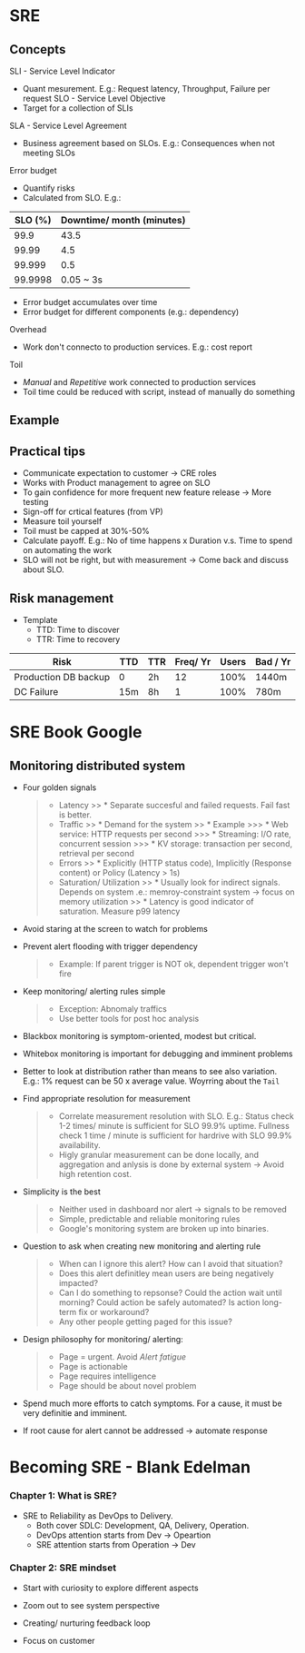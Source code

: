# SRE 


## Concepts

SLI - Service Level Indicator
* Quant mesurement. E.g.: Request latency, Throughput, Failure per request
SLO - Service Level Objective
* Target for a collection of SLIs

SLA - Service Level Agreement
* Business agreement based on SLOs. E.g.: Consequences when not meeting SLOs

Error budget
* Quantify risks
* Calculated from SLO. E.g.:

| SLO (%) | Downtime/ month (minutes) |
| -------- | ------- |
| 99.9 | 43.5| 
| 99.99| 4.5 |
| 99.999| 0.5 |
| 99.9998 | 0.05 ~ 3s |

* Error budget accumulates over time
* Error budget for different components (e.g.: dependency)

Overhead
* Work don't connecto to production services. E.g.: cost report

Toil
* *Manual* and *Repetitive* work connected to production services
* Toil time could be reduced with script, instead of manually do something



## Example


## Practical tips
* Communicate expectation to customer -> CRE roles
* Works with Product management to agree on SLO
* To gain confidence for more frequent new feature release -> More testing
* Sign-off for crtical features (from VP)
* Measure toil yourself
* Toil must be capped at 30%-50%
* Calculate payoff. E.g.: No of time happens x Duration v.s. Time to spend on automating the work
* SLO will not be right, but with measurement -> Come back and discuss about SLO.

## Risk management

* Template
    * TTD: Time to discover
    * TTR: Time to recovery

| Risk                 | TTD | TTR | Freq/ Yr | Users | Bad / Yr |
|----------------------|-----|-----|----------|-------|----------|
| Production DB backup | 0   | 2h  | 12       | 100%  | 1440m    |
| DC Failure           | 15m | 8h  | 1        | 100%  | 780m     |



# SRE Book Google

## Monitoring distributed system

* Four golden signals
    > * Latency
        >> * Separate succesful and failed requests. Fail fast is better. 
    > * Traffic
        >> * Demand for the system
        >> * Example
            >>> * Web service: HTTP requests per second 
            >>> * Streaming: I/O rate, concurrent session
            >>> * KV storage: transaction per second, retrieval per second
    > * Errors 
        >> * Explicitly (HTTP status code), Implicitly (Response content) or Policy (Latency > 1s)
    > * Saturation/ Utilization
        >> * Usually look for indirect signals. Depends on system .e.: memroy-constraint system -> focus on memory utilization
        >> * Latency is good indicator of saturation. Measure p99 latency 

* Avoid staring at the screen to watch for problems
* Prevent alert flooding with trigger dependency
    > * Example: If parent trigger is NOT ok, dependent trigger won't fire
* Keep monitoring/ alerting rules simple
    > * Exception: Abnomaly traffics
    > * Use better tools for post hoc analysis
* Blackbox monitoring is symptom-oriented, modest but critical.
* Whitebox monitoring is important for debugging and imminent problems
* Better to look at distribution rather than means to see also variation. E.g.: 1% request can be 50 x average value. Woyrring about the `Tail`
* Find appropriate resolution for measurement
    > * Correlate measurement resolution with SLO. E.g.: Status check 1-2 times/ minute is sufficient for SLO 99.9% uptime. Fullness check 1 time / minute is sufficient for hardrive with SLO 99.9% availability.
    > * Higly granular measurement can be done locally, and aggregation and anlysis is done by external system -> Avoid high retention cost.
* Simplicity is the best
    > * Neither used in dashboard nor alert -> signals to be removed
    > * Simple, predictable and reliable monitoring rules
    > * Google's monitoring system are broken up into binaries.

* Question to ask when creating new monitoring and alerting rule
    > * When can I ignore this alert? How can I avoid that situation?
    > * Does this alert definitley mean users are being negatively impacted? 
    > * Can I do something to repsonse? Could the action wait until morning? Could action be safely automated? Is action long-term fix or workaround? 
    > * Any other people getting paged for this issue? 

* Design philosophy for monitoring/ alerting:
    > * Page = urgent. Avoid *Alert fatigue*
    > * Page is actionable
    > * Page requires intelligence
    > * Page should be about novel problem

* Spend much more efforts to catch symptoms. For a cause, it must be very definitie and imminent. 

* If root cause for alert cannot be addressed -> automate response



# Becoming SRE - Blank Edelman


### Chapter 1: What is SRE?
* SRE to Reliability as DevOps to Delivery. 
    * Both cover SDLC: Development, QA, Delivery, Operation. 
    * DevOps attention starts from Dev -> Opeartion
    * SRE attention starts from Operation -> Dev

### Chapter 2: SRE mindset

* Start with curiosity to explore different aspects

* Zoom out to see system perspective
* Creating/ nurturing feedback loop
* Focus on customer